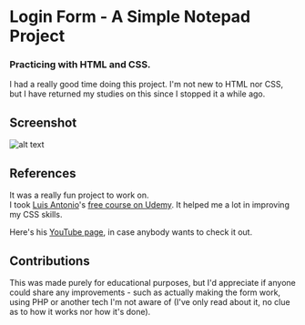# Login Form - A Simple Notepad Project
### Practicing with HTML and CSS.

I had a really good time doing this project.
I'm not new to HTML nor CSS, but I have returned my studies on this since I stopped it a while ago.

## Screenshot

![alt text](https://user-images.githubusercontent.com/86196750/141224598-ce79ccea-57a8-441e-98a7-890cf826399b.png "Screenshot #1 - Login Form")

## References

It was a really fun project to work on.<br>
I took [Luis Antonio](https://github.com/zCHICOz)'s [free course on Udemy](https://www.udemy.com/share/1044a63@98APIT0DYCSVQOb8OzW0hlOR_GygrGNChCgvLjtrH0hXFdP5y30kv2_JJIQdK82k9g==/). It helped me a lot in improving my CSS skills.

Here's his [YouTube page](https://www.youtube.com/channel/UC4NA0sh8n4ZNm76MsFyi2OQ), in case anybody wants to check it out.

## Contributions
This was made purely for educational purposes, but I'd appreciate if anyone could share any improvements - such as actually making the form work, using PHP or another tech I'm not aware of (I've only read about it, no clue as to how it works nor how it's done).
